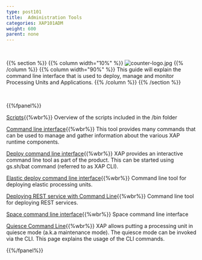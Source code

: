 ```yaml
---
type: post101
title:  Administration Tools
categories: XAP101ADM
weight: 600
parent: none
---
```




<br>

{{% section %}}
 {{% column width="10%" %}}
 ![counter-logo.jpg](/attachment_files/subject/admin-api.png)
 {{% /column %}}
 {{% column width="90%" %}}
 This guide will explain the command line interface that is used to deploy, manage and monitor Processing Units and Applications.
 {{% /column %}}
 {{% /section %}}

<br>


{{%fpanel%}}

[Scripts](./scripts.html){{%wbr%}}
Overview of the scripts included in the <XAP root>/bin folder

[Command line interface](./command-line-interface.html){{%wbr%}}
This tool provides many commands that can be used to manage and gather information about the various XAP runtime components.

[Deploy command line interface](./deploy-command-line-interface.html){{%wbr%}}
XAP provides an interactive command line tool as part of the product. This can be started using gs.sh/bat command (referred to as XAP CLI).

[Elastic deploy command line interface](./elastic-deploy-command-line-interface.html){{%wbr%}}
Command line tool for  deploying elastic processing units.

[Deploying REST service with Command Line](./rest-deploy-command-line-interface.html){{%wbr%}}
Command line tool for  deploying REST services.

[Space command line interface](./space-gigaspaces-cli.html){{%wbr%}}
Space command line interface

[Quiesce Command Line](./quiesce-command-line-interface.html){{%wbr%}}
XAP allows putting a processing unit in quiesce mode (a.k.a maintenance mode). The quiesce mode can be invoked via the CLI. This page explains the usage of the CLI commands.

{{%/fpanel%}}


